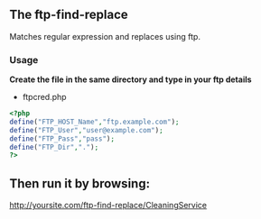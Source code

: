 ## The ftp-find-replace ##
Matches regular expression and replaces using ftp.
### Usage
**Create the file in the same directory and type in your ftp details**
- ftpcred.php

```php
<?php
define("FTP_HOST_Name","ftp.example.com");
define("FTP_User","user@example.com");
define("FTP_Pass","pass");
define("FTP_Dir",".");
?>
```

## Then run it by browsing:
http://yoursite.com/ftp-find-replace/CleaningService